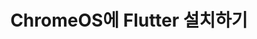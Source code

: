 ---
title: ChromeOS에 Flutter 설치하기
prev: false
next: /flutter/get-started/editor/
tag:
    - Flutter
    - 3.0.5
---